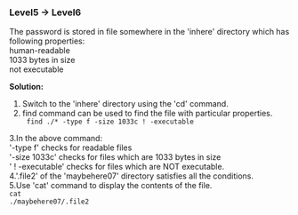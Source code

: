 ### Level5 -> Level6

The password is stored in file somewhere in the 'inhere' directory which has following properties:<br/>
human-readable<br/>
1033 bytes in size<br/>
not executable<br/>

<b>Solution:</b><br/>
<p><ol> <li>Switch to the 'inhere' directory using the 'cd' command.</li>
<li>find command can be used to find the file with particular properties.</li>
<code> find ./* -type f -size 1033c ! -executable</code><br/></ol>

3.In the above command:<br/>
'-type f' checks for readable files<br/>
'-size 1033c' checks for files which are 1033 bytes in size<br/>
' ! -executable' checks for files which are NOT executable.<br/>
4.'.file2' of the 'maybehere07' directory satisfies all the conditions.<br/>
5.Use 'cat' command to display the contents of the file.<br/>
<code>cat ./maybehere07/.file2</code><br/>




